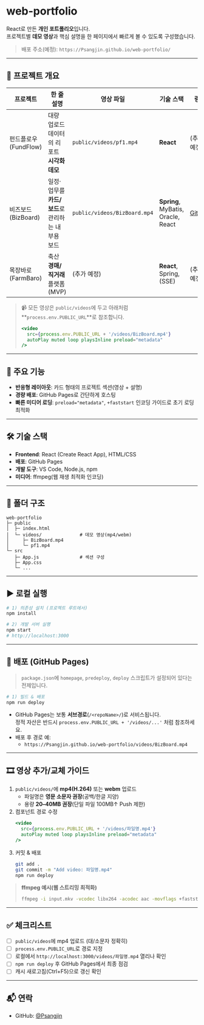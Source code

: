 # web-portfolio

React로 만든 **개인 포트폴리오**입니다.  
프로젝트별 **데모 영상**과 핵심 설명을 한 페이지에서 빠르게 볼 수 있도록 구성했습니다.

> 배포 주소(예정): `https://Psangjin.github.io/web-portfolio/`

---

## 📌 프로젝트 개요

| 프로젝트 | 한 줄 설명 | 영상 파일 | 기술 스택 | 링크 |
|---|---|---|---|---|
| 펀드플로우 (FundFlow) | 대량 업로드 데이터의 리포트 **시각화 데모** | `public/videos/pf1.mp4` | **React** | (추가 예정) |
| 비즈보드 (BizBoard) | 일정·업무를 **카드/보드**로 관리하는 내부용 보드 | `public/videos/BizBoard.mp4` | **Spring**, MyBatis, Oracle, React | [GitHub](https://github.com/Psangjin/BizBoard) |
| 목장바로 (FarmBaro) | 축산 **경매/직거래** 플랫폼 (MVP) | (추가 예정) | **React**, Spring, (SSE) | (추가 예정) |

> 📹 모든 영상은 `public/videos`에 두고 아래처럼 **`process.env.PUBLIC_URL`**로 참조합니다.
> ```jsx
> <video
>   src={process.env.PUBLIC_URL + '/videos/BizBoard.mp4'}
>   autoPlay muted loop playsInline preload="metadata"
> />
> ```

---

## 🧩 주요 기능

- **반응형 레이아웃**: 카드 형태의 프로젝트 섹션(영상 + 설명)
- **경량 배포**: GitHub Pages로 간단하게 호스팅
- **빠른 미디어 로딩**: `preload="metadata"`, `+faststart` 인코딩 가이드로 초기 로딩 최적화

---

## 🛠 기술 스택

- **Frontend**: React (Create React App), HTML/CSS  
- **배포**: GitHub Pages  
- **개발 도구**: VS Code, Node.js, npm  
- **미디어**: ffmpeg(웹 재생 최적화 인코딩)

---

## 📁 폴더 구조

```
web-portfolio
├─ public
│  ├─ index.html
│  └─ videos/              # 데모 영상(mp4/webm)
│     ├─ BizBoard.mp4
│     └─ pf1.mp4
└─ src
   ├─ App.js               # 섹션 구성
   ├─ App.css
   └─ ...
```

---

## ▶️ 로컬 실행

```bash
# 1) 의존성 설치 (프로젝트 루트에서)
npm install

# 2) 개발 서버 실행
npm start
# http://localhost:3000
```

---

## 🚀 배포 (GitHub Pages)

> `package.json`에 `homepage`, `predeploy`, `deploy` 스크립트가 설정되어 있다는 전제입니다.

```bash
# 1) 빌드 & 배포
npm run deploy
```

- GitHub Pages는 보통 **서브경로**(`/<repoName>/`)로 서비스됩니다.  
  정적 자산은 반드시 `process.env.PUBLIC_URL + '/videos/...'` 처럼 참조하세요.  
- 배포 후 경로 예:
  - `https://Psangjin.github.io/web-portfolio/videos/BizBoard.mp4`

---

## 🎞 영상 추가/교체 가이드

1. `public/videos/`에 **mp4(H.264)** 또는 **webm** 업로드  
   - 파일명은 **영문 소문자 권장**(공백/한글 지양)  
   - 용량 **20–40MB 권장**(단일 파일 100MB↑ Push 제한)
2. 컴포넌트 경로 수정
   ```jsx
   <video
     src={process.env.PUBLIC_URL + '/videos/파일명.mp4'}
     autoPlay muted loop playsInline preload="metadata"
   />
   ```
3. 커밋 & 배포
   ```bash
   git add .
   git commit -m "Add video: 파일명.mp4"
   npm run deploy
   ```

> **ffmpeg 예시(웹 스트리밍 최적화)**  
> ```bash
> ffmpeg -i input.mkv -vcodec libx264 -acodec aac -movflags +faststart -crf 23 output.mp4
> ```

---

## ✅ 체크리스트

- [ ] `public/videos`에 mp4 업로드 (대/소문자 정확히)  
- [ ] `process.env.PUBLIC_URL`로 경로 지정  
- [ ] 로컬에서 `http://localhost:3000/videos/파일명.mp4` 열리나 확인  
- [ ] `npm run deploy` 후 GitHub Pages에서 최종 점검  
- [ ] 캐시 새로고침(Ctrl+F5)으로 갱신 확인

---

## 📬 연락

- GitHub: [@Psangjin](https://github.com/Psangjin)
